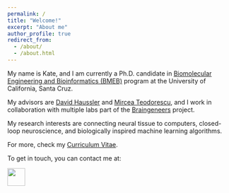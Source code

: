 ```yaml
---
permalink: /
title: "Welcome!"
excerpt: "About me"
author_profile: true
redirect_from: 
  - /about/
  - /about.html
---
```


My name is Kate, and I am currently a Ph.D. candidate in [Biomolecular Engineering and Bioinformatics (BMEB)](https://pbse.ucsc.edu/bmeb/index.html) program at the University of California, Santa Cruz. 

My advisors are [David Haussler](https://hausslergenomics.ucsc.edu/) and [Mircea Teodorescu](https://danserlab.github.io/index.html), and I work in collaboration with multiple labs part of the [Braingeneers](https://braingeneers.ucsc.edu/) project. 

My research interests are connecting neural tissue to computers, closed-loop neuroscience, and biologically inspired machine learning algorithms.


For more, check my [Curriculum Vitae](https://kvoitiuk.github.io/files/CV_kvoitiuk.pdf).

To get in touch, you can contact me at:

<img src="https://kvoitiuk.github.io/files/addr.jpg" height="40">
